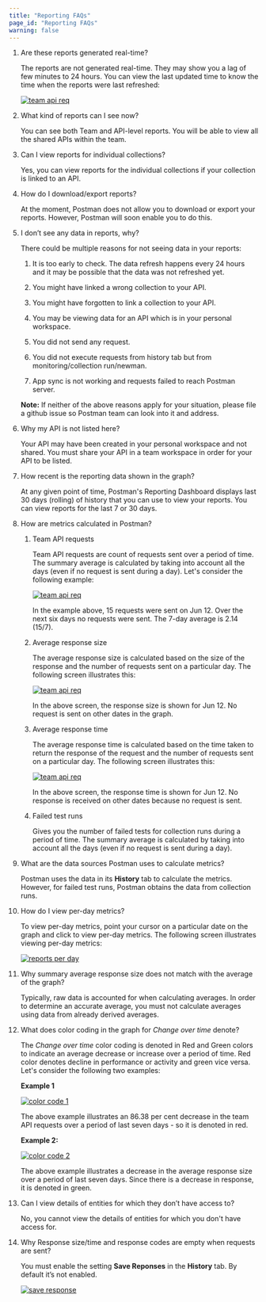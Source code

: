 ```yaml
---
title: "Reporting FAQs"
page_id: "Reporting FAQs"
warning: false
---
```


1.	Are these reports generated real-time?

    The reports are not generated real-time. They may show you a lag of few minutes to 24 hours. You can view the last updated time to know the time when the reports were last refreshed:

    [![team api req](https://s3.amazonaws.com/postman-static-getpostman-com/postman-docs/Reports-LastUpdated.png)](https://s3.amazonaws.com/postman-static-getpostman-com/postman-docs/Reports-LastUpdated.png) 

2.	What kind of reports can I see now?

    You can see both Team and API-level reports. You will be able to view all the shared APIs within the team. 

3.	Can I view reports for individual collections?

    Yes, you can view reports for the individual collections if your collection is linked to an API. 

4.	How do I download/export reports?

    At the moment, Postman does not allow you to download or export your reports. However, Postman will soon enable you to do this. 

5.	I don’t see any data in reports, why?

    There could be multiple reasons 
    for not seeing data in your reports: 

    1. It is too early to check. The data refresh happens every 24 hours and it may be possible that the data was not refreshed yet. 
    
    2. You might have linked a wrong collection to your API.

    3. You might have forgotten to link a collection to your API.

    4. You may be viewing data for an API which is in your personal workspace.

    5.  You did not send any request.

    6. You did not execute requests from history tab but from monitoring/collection run/newman.

    7. App sync is not working and requests failed to reach Postman server.

    **Note:** If neither of the above reasons apply for your situation, please file a github issue so Postman team can look into it and address. 

6.	Why my API is not listed here?

    Your API may have been created in your personal workspace and not shared. You must share your API in a team workspace in order for your API to be listed. 

7.	How recent is the reporting data shown in the graph?

    At any given point of time, Postman's Reporting Dashboard displays last 30 days (rolling) of history that you can use to view your reports. You can view reports for the last 7 or 30 days. 

8.	How are metrics calculated in Postman?

    1. Team API requests

        Team API requests are count of requests sent over a period of time. The summary average is calculated by taking into account all the days (even if no request is sent during a day). Let's consider the following example:

        [![team api req](https://s3.amazonaws.com/postman-static-getpostman-com/postman-docs/Reports-TeamAPI.png)](https://s3.amazonaws.com/postman-static-getpostman-com/postman-docs/Reports-TeamAPI.png) 

        In the example above, 15 requests were sent on Jun 12. Over the next six days no requests were sent. The 7-day average is 2.14 (15/7).

    2.	Average response size
 
        The average response size is calculated based on the size of the response and the number of requests sent on a particular day. The following screen illustrates this:

        [![team api req](https://s3.amazonaws.com/postman-static-getpostman-com/postman-docs/Reports-AvgResp.png)](https://s3.amazonaws.com/postman-static-getpostman-com/postman-docs/Reports-AvgResp.png) 

        In the above screen, the response size is shown for Jun 12. No request is sent on other dates in the graph. 

    3.	Average response time

        The average response time is calculated based on the time taken to return the response of the request and the number of requests sent on a particular day. The following screen illustrates this:

        [![team api req](https://s3.amazonaws.com/postman-static-getpostman-com/postman-docs/Reports-AvgRespTime.png)](https://s3.amazonaws.com/postman-static-getpostman-com/postman-docs/Reports-AvgRespTime.png) 

        In the above screen, the response time is shown for Jun 12. No response is received on other dates because no request is sent.

    4.	Failed test runs

        Gives you the number of failed tests for collection runs during a period of time. The summary average is calculated by taking into account all the days (even if no request is sent during a day). 

9.	What are the data sources Postman uses to calculate metrics?

    Postman uses the data in its **History** tab to calculate the metrics. However, for failed test runs, Postman obtains the data from collection runs.

10.	How do I view per-day metrics?

    To view per-day metrics, point your cursor on a particular date on the graph and click to view per-day metrics. The following screen illustrates viewing per-day metrics:

    [![reports per day](https://s3.amazonaws.com/postman-static-getpostman-com/postman-docs/Reports-PerDay1.gif)](https://s3.amazonaws.com/postman-static-getpostman-com/postman-docs/Reports-PerDay1.gif) 

11.	Why summary average response size does not match with the average of the graph?

    Typically, raw data is accounted for when calculating averages. In order to determine an accurate average, you must not calculate averages using data from already derived averages.   

12.	What does color coding in the graph for *Change over time* denote?

    The *Change over time* color coding is denoted in Red and Green colors to indicate an average decrease or increase over a period of time. Red color denotes decline in performance or activity and green vice versa. Let's consider the following two examples:

    **Example 1**
 
    [![color code 1](https://s3.amazonaws.com/postman-static-getpostman-com/postman-docs/Reports-ColorCode1.png)](https://s3.amazonaws.com/postman-static-getpostman-com/postman-docs/Reports-ColorCode1.png) 

    The above example illustrates an 86.38 per cent decrease in the team API requests over a period of last seven days - so it is denoted in red. 

    **Example 2:** 

     [![color code 2](https://s3.amazonaws.com/postman-static-getpostman-com/postman-docs/Reports-ColorCode2.png)](https://s3.amazonaws.com/postman-static-getpostman-com/postman-docs/Reports-ColorCode2.png) 

     The above example illustrates a decrease in the average response size over a period of last seven days. Since there is a decrease in response, it is denoted in green.

13.	Can I view details of entities for which they don’t have access to?

    No, you cannot view the details of entities for which you don't have access for.

14.	Why Response size/time and response codes are empty when requests are sent?

    You must enable the setting **Save Reponses** in the **History** tab. By default it’s not enabled.

    [![save response](https://s3.amazonaws.com/postman-static-getpostman-com/postman-docs/History_Response_Jun18.png)](https://s3.amazonaws.com/postman-static-getpostman-com/postman-docs/History_Response_Jun18.png) 